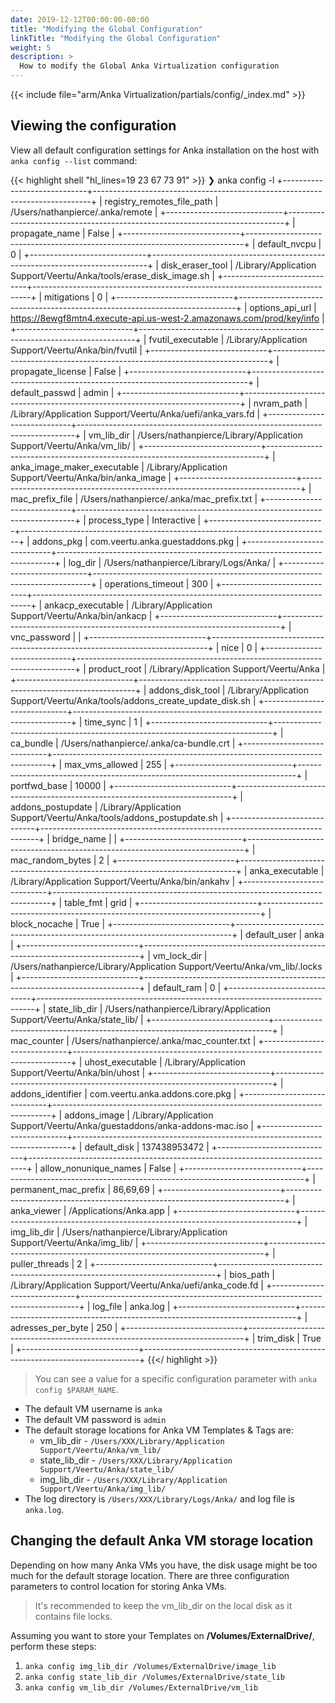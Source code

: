 ```yaml
---
date: 2019-12-12T00:00:00-00:00
title: "Modifying the Global Configuration"
linkTitle: "Modifying the Global Configuration"
weight: 5
description: >
  How to modify the Global Anka Virtualization configuration
---
```


{{< include file="arm/Anka Virtualization/partials/config/_index.md" >}}

## Viewing the configuration

View all default configuration settings for Anka installation on the host with `anka config --list` command:

{{< highlight shell "hl_lines=19 23 67 73 91" >}}
❯ anka config -l
+-----------------------------+-----------------------------------------------------------------------------+
| registry_remotes_file_path  | /Users/nathanpierce/.anka/remote                                            |
+-----------------------------+-----------------------------------------------------------------------------+
| propagate_name              | False                                                                       |
+-----------------------------+-----------------------------------------------------------------------------+
| default_nvcpu               | 0                                                                           |
+-----------------------------+-----------------------------------------------------------------------------+
| disk_eraser_tool            | /Library/Application Support/Veertu/Anka/tools/erase_disk_image.sh          |
+-----------------------------+-----------------------------------------------------------------------------+
| mitigations                 | 0                                                                           |
+-----------------------------+-----------------------------------------------------------------------------+
| options_api_url             | https://8ewgf8mtn4.execute-api.us-west-2.amazonaws.com/prod/key/info        |
+-----------------------------+-----------------------------------------------------------------------------+
| fvutil_executable           | /Library/Application Support/Veertu/Anka/bin/fvutil                         |
+-----------------------------+-----------------------------------------------------------------------------+
| propagate_license           | False                                                                       |
+-----------------------------+-----------------------------------------------------------------------------+
| default_passwd              | admin                                                                       |
+-----------------------------+-----------------------------------------------------------------------------+
| nvram_path                  | /Library/Application Support/Veertu/Anka/uefi/anka_vars.fd                  |
+-----------------------------+-----------------------------------------------------------------------------+
| vm_lib_dir                  | /Users/nathanpierce/Library/Application Support/Veertu/Anka/vm_lib/         |
+-----------------------------+-----------------------------------------------------------------------------+
| anka_image_maker_executable | /Library/Application Support/Veertu/Anka/bin/anka_image                     |
+-----------------------------+-----------------------------------------------------------------------------+
| mac_prefix_file             | /Users/nathanpierce/.anka/mac_prefix.txt                                    |
+-----------------------------+-----------------------------------------------------------------------------+
| process_type                | Interactive                                                                 |
+-----------------------------+-----------------------------------------------------------------------------+
| addons_pkg                  | com.veertu.anka.guestaddons.pkg                                             |
+-----------------------------+-----------------------------------------------------------------------------+
| log_dir                     | /Users/nathanpierce/Library/Logs/Anka/                                      |
+-----------------------------+-----------------------------------------------------------------------------+
| operations_timeout          | 300                                                                         |
+-----------------------------+-----------------------------------------------------------------------------+
| ankacp_executable           | /Library/Application Support/Veertu/Anka/bin/ankacp                         |
+-----------------------------+-----------------------------------------------------------------------------+
| vnc_password                |                                                                             |
+-----------------------------+-----------------------------------------------------------------------------+
| nice                        | 0                                                                           |
+-----------------------------+-----------------------------------------------------------------------------+
| product_root                | /Library/Application Support/Veertu/Anka                                    |
+-----------------------------+-----------------------------------------------------------------------------+
| addons_disk_tool            | /Library/Application Support/Veertu/Anka/tools/addons_create_update_disk.sh |
+-----------------------------+-----------------------------------------------------------------------------+
| time_sync                   | 1                                                                           |
+-----------------------------+-----------------------------------------------------------------------------+
| ca_bundle                   | /Users/nathanpierce/.anka/ca-bundle.crt                                     |
+-----------------------------+-----------------------------------------------------------------------------+
| max_vms_allowed             | 255                                                                         |
+-----------------------------+-----------------------------------------------------------------------------+
| portfwd_base                | 10000                                                                       |
+-----------------------------+-----------------------------------------------------------------------------+
| addons_postupdate           | /Library/Application Support/Veertu/Anka/tools/addons_postupdate.sh         |
+-----------------------------+-----------------------------------------------------------------------------+
| bridge_name                 |                                                                             |
+-----------------------------+-----------------------------------------------------------------------------+
| mac_random_bytes            | 2                                                                           |
+-----------------------------+-----------------------------------------------------------------------------+
| anka_executable             | /Library/Application Support/Veertu/Anka/bin/ankahv                         |
+-----------------------------+-----------------------------------------------------------------------------+
| table_fmt                   | grid                                                                        |
+-----------------------------+-----------------------------------------------------------------------------+
| block_nocache               | True                                                                        |
+-----------------------------+-----------------------------------------------------------------------------+
| default_user                | anka                                                                        |
+-----------------------------+-----------------------------------------------------------------------------+
| vm_lock_dir                 | /Users/nathanpierce/Library/Application Support/Veertu/Anka/vm_lib/.locks   |
+-----------------------------+-----------------------------------------------------------------------------+
| default_ram                 | 0                                                                           |
+-----------------------------+-----------------------------------------------------------------------------+
| state_lib_dir               | /Users/nathanpierce/Library/Application Support/Veertu/Anka/state_lib/      |
+-----------------------------+-----------------------------------------------------------------------------+
| mac_counter                 | /Users/nathanpierce/.anka/mac_counter.txt                                   |
+-----------------------------+-----------------------------------------------------------------------------+
| uhost_executable            | /Library/Application Support/Veertu/Anka/bin/uhost                          |
+-----------------------------+-----------------------------------------------------------------------------+
| addons_identifier           | com.veertu.anka.addons.core.pkg                                             |
+-----------------------------+-----------------------------------------------------------------------------+
| addons_image                | /Library/Application Support/Veertu/Anka/guestaddons/anka-addons-mac.iso    |
+-----------------------------+-----------------------------------------------------------------------------+
| default_disk                | 137438953472                                                                |
+-----------------------------+-----------------------------------------------------------------------------+
| allow_nonunique_names       | False                                                                       |
+-----------------------------+-----------------------------------------------------------------------------+
| permanent_mac_prefix        | 86,69,69                                                                    |
+-----------------------------+-----------------------------------------------------------------------------+
| anka_viewer                 | /Applications/Anka.app                                                      |
+-----------------------------+-----------------------------------------------------------------------------+
| img_lib_dir                 | /Users/nathanpierce/Library/Application Support/Veertu/Anka/img_lib/        |
+-----------------------------+-----------------------------------------------------------------------------+
| puller_threads              | 2                                                                           |
+-----------------------------+-----------------------------------------------------------------------------+
| bios_path                   | /Library/Application Support/Veertu/Anka/uefi/anka_code.fd                  |
+-----------------------------+-----------------------------------------------------------------------------+
| log_file                    | anka.log                                                                    |
+-----------------------------+-----------------------------------------------------------------------------+
| adresses_per_byte           | 250                                                                         |
+-----------------------------+-----------------------------------------------------------------------------+
| trim_disk                   | True                                                                        |
+-----------------------------+-----------------------------------------------------------------------------+
{{</ highlight >}}

> You can see a value for a specific configuration parameter with `anka config $PARAM_NAME`.

- The default VM username is `anka`
- The default VM password is `admin`
- The default storage locations for Anka VM Templates & Tags are:
  - vm_lib_dir - `/Users/XXX/Library/Application Support/Veertu/Anka/vm_lib/`
  - state_lib_dir - `/Users/XXX/Library/Application Support/Veertu/Anka/state_lib/`
  - img_lib_dir - `/Users/XXX/Library/Application Support/Veertu/Anka/img_lib/`
- The log directory is `/Users/XXX/Library/Logs/Anka/` and log file is `anka.log`.

## Changing the default Anka VM storage location

Depending on how many Anka VMs you have, the disk usage might be too much for the default storage location. There are three configuration parameters to control location for storing Anka VMs. 

> It's recommended to keep the vm_lib_dir on the local disk as it contains file locks.

Assuming you want to store your Templates on **/Volumes/ExternalDrive/**, perform these steps:

1. `anka config img_lib_dir /Volumes/ExternalDrive/image_lib`
2. `anka config state_lib_dir /Volumes/ExternalDrive/state_lib`
3. `anka config vm_lib_dir /Volumes/ExternalDrive/vm_lib`